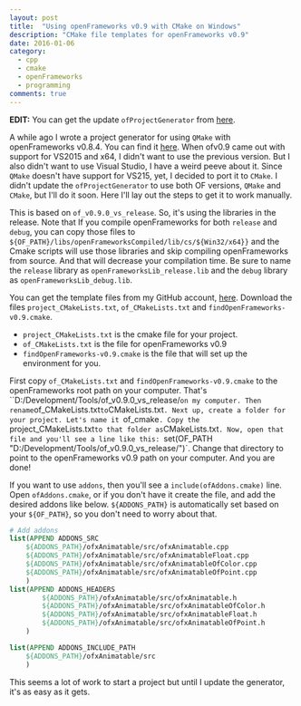 ```yaml
---
layout: post
title:  "Using openFrameworks v0.9 with CMake on Windows"
description: "CMake file templates for openFrameworks v0.9"
date: 2016-01-06
category:
  - cpp
  - cmake
  - openFrameworks
  - programming
comments: true
---
```


**EDIT:** You can get the update `ofProjectGenerator` from [here][ofproject_generator_release_link].


A while ago I wrote a project generator for using `QMake` with openFrameworks v0.8.4. You can find it [here][ofproject_generator_link]. When ofv0.9 came out with support for VS2015 and x64, I didn't want to use the previous version. But I also didn't want to use Visual Studio, I have a weird peeve about it. Since `QMake` doesn't have support for VS215, yet, I decided to port it to `CMake`. I didn't update the `ofProjectGenerator` to use both OF versions, `QMake` and `CMake`, but I'll do it soon. Here I'll lay out the steps to get it to work manually.

This is based on `of_v0.9.0_vs_release`. So, it's using the libraries in the release. Note that If you compile openFrameworks for both `release` and `debug`, you can copy those files to `${OF_PATH}/libs/openFrameworksCompiled/lib/cs/${Win32/x64}}` and the Cmake scripts will use those libraries and skip compiling openFrameworks from source. And that will decrease your compilation time. Be sure to name the `release` library as `openFrameworksLib_release.lib` and the `debug` library as `openFrameworksLib_debug.lib`.

You can get the template files from my GitHub account, [here][cmake_template_link]. Download the files `project_CMakeLists.txt`, `of_CMakeLists.txt` and `findOpenFrameworks-v0.9.cmake`.


- `project_CMakeLists.txt` is the cmake file for your project.
- `of_CMakeLists.txt` is the file for openFrameworks v0.9
- `findOpenFrameworks-v0.9.cmake` is the file that will set up the environment for you.


First copy `of_CMakeLists.txt` and `findOpenFrameworks-v0.9.cmake` to the openFrameworks root path on your computer. That's ``D:/Development/Tools/of_v0.9.0_vs_release/` on my computer. Then rename `of_CMakeLists.txt` to `CMakeLists.txt`.
Next up, create a folder for your project. Let's name it `of_cmake`. Copy the `project_CMakeLists.txt` to that folder as `CMakeLists.txt`. Now, open that file and you'll see a line like this: `set(OF_PATH "D:/Development/Tools/of_v0.9.0_vs_release/")`. Change that directory to point to the openFrameworks v0.9 path on your computer. And you are done!

If you want to use `addons`, then you'll see a `include(ofAddons.cmake)` line. Open `ofAddons.cmake`, or if you don't have it create the file, and add the desired addons like below. `${ADDONS_PATH}` is automatically set based on your `${OF_PATH}`, so you don't need to worry about that.

```cmake
# Add addons
list(APPEND ADDONS_SRC
    ${ADDONS_PATH}/ofxAnimatable/src/ofxAnimatable.cpp
    ${ADDONS_PATH}/ofxAnimatable/src/ofxAnimatableFloat.cpp
    ${ADDONS_PATH}/ofxAnimatable/src/ofxAnimatableOfColor.cpp
    ${ADDONS_PATH}/ofxAnimatable/src/ofxAnimatableOfPoint.cpp
    )
list(APPEND ADDONS_HEADERS
        ${ADDONS_PATH}/ofxAnimatable/src/ofxAnimatable.h
        ${ADDONS_PATH}/ofxAnimatable/src/ofxAnimatableOfColor.h
        ${ADDONS_PATH}/ofxAnimatable/src/ofxAnimatableFloat.h
        ${ADDONS_PATH}/ofxAnimatable/src/ofxAnimatableOfPoint.h
    )

list(APPEND ADDONS_INCLUDE_PATH
    ${ADDONS_PATH}/ofxAnimatable/src
    )
```

This seems a lot of work to start a project but until I update the generator, it's as easy as it gets.

[ofproject_generator_link]: https://github.com/Furkanzmc/ofQProjectGenerator
[cmake_template_link]: https://github.com/Furkanzmc/ofQProjectGenerator/tree/master/data
[ofproject_generator_release_link]: https://github.com/Furkanzmc/ofQProjectGenerator/releases/tag/0.2
